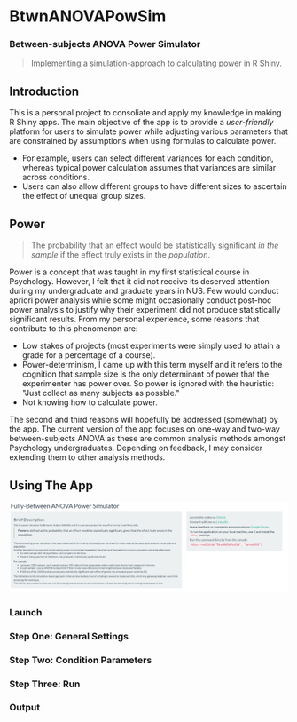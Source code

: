 # BtwnANOVAPowSim
### Between-subjects ANOVA Power Simulator
> Implementing a simulation-approach to calculating power in R Shiny.

## Introduction
This is a personal project to consoliate and apply my knowledge in making R Shiny apps. The main objective of the app is to provide a *user-friendly* platform for users to simulate power while adjusting various parameters that are constrained by assumptions when using formulas to calculate power.

* For example, users can select different variances for each condition, whereas typical power calculation assumes that variances are similar across conditions.
* Users can also allow different groups to have different sizes to ascertain the effect of unequal group sizes.

## Power
> The probability that an effect would be statistically significant *in the sample* if the effect truly exists in the *population*.

Power is a concept that was taught in my first statistical course in Psychology. However, I felt that it did not receive its deserved attention during my undergraduate and graduate years in NUS. Few would conduct apriori power analysis while some might occasionally conduct post-hoc power analysis to justify why their experiment did not produce statistically significant results. From my personal experience, some reasons that contribute to this phenomenon are:

* Low stakes of projects (most experiments were simply used to attain a grade for a percentage of a course).
* Power-determinism, I came up with this term myself and it refers to the cognition that sample size is the only determinant of power that the experimenter has power over. So power is ignored with the heuristic: "Just collect as many subjects as possble."
* Not knowing how to calculate power.

The second and third reasons will hopefully be addressed (somewhat) by the app. The current version of the app focuses on one-way and two-way between-subjects ANOVA as these are common analysis methods amongst Psychology undergraduates. Depending on feedback, I may consider extending them to other analysis methods.

## Using The App

![image info](./pictures/appIntro.png)

### Launch

### Step One: General Settings

### Step Two: Condition Parameters

### Step Three: Run

### Output


